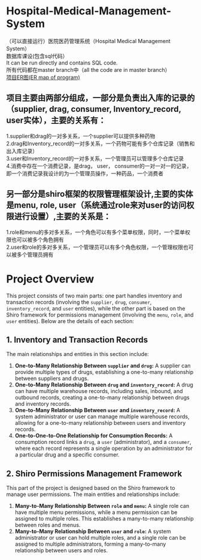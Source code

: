 # Hospital-Medical-Management-System
（可以直接运行）医院医药管理系统（Hospital Medical Management System）   
数据库课设(包含sql代码）  
It can be run directly and contains SQL code.  
所有代码都在master branch中（all the code are in master branch）    
[项目ER图(ER map of program)](https://github.com/zhangjun640/Hospital-Medical-Management-System/blob/main/ER%E5%9B%BE.png "ER map of program")    
## 项目主要由两部分组成，一部分是负责出入库的记录的（supplier, drag, consumer, Inventory_record, user实体），主要的关系有：   
1.supplier和drag的一对多关系，一个supplier可以提供多种药物    
2.drag和Inventory_record的一对多关系，一个药物可能有多个仓库记录（销售和出入库记录）    
3.user和Inventory_record的一对多关系，一个管理员可以管理多个仓库记录   
4.消费中存在一个消费记录，是drag， user， consumer的一对一对一的记录，即一个消费记录我设计的为一个管理员操作，一种药品，一个消费者    
## 另一部分是shiro框架的权限管理框架设计,主要的实体是menu, role, user（系统通过role来对user的访问权限进行设置）,主要的关系是：    
1.role和menu的多对多关系，一个角色可以有多个菜单权限，同时，一个菜单权限也可以被多个角色拥有    
2.user和role的多对多关系，一个管理员可以有多个角色权限，一个管理权限也可以被多个管理员拥有    
# Project Overview

This project consists of two main parts: one part handles inventory and transaction records (involving the `supplier`, `drug`, `consumer`, `inventory_record`, and `user` entities), while the other part is based on the Shiro framework for permissions management (involving the `menu`, `role`, and `user` entities). Below are the details of each section:

## 1. Inventory and Transaction Records

The main relationships and entities in this section include:

1. **One-to-Many Relationship Between `supplier` and `drug`:** A supplier can provide multiple types of drugs, establishing a one-to-many relationship between suppliers and drugs.
2. **One-to-Many Relationship Between `drug` and `inventory_record`:** A drug can have multiple warehouse records, including sales, inbound, and outbound records, creating a one-to-many relationship between drugs and inventory records.
3. **One-to-Many Relationship Between `user` and `inventory_record`:** A system administrator or user can manage multiple warehouse records, allowing for a one-to-many relationship between users and inventory records.
4. **One-to-One-to-One Relationship for Consumption Records:** A consumption record links a `drug`, a `user` (administrator), and a `consumer`, where each record represents a single operation by an administrator for a particular drug and a specific consumer.

## 2. Shiro Permissions Management Framework

This part of the project is designed based on the Shiro framework to manage user permissions. The main entities and relationships include:

1. **Many-to-Many Relationship Between `role` and `menu`:** A single role can have multiple menu permissions, while a menu permission can be assigned to multiple roles. This establishes a many-to-many relationship between roles and menus.
2. **Many-to-Many Relationship Between `user` and `role`:** A system administrator or user can hold multiple roles, and a single role can be assigned to multiple administrators, forming a many-to-many relationship between users and roles.

